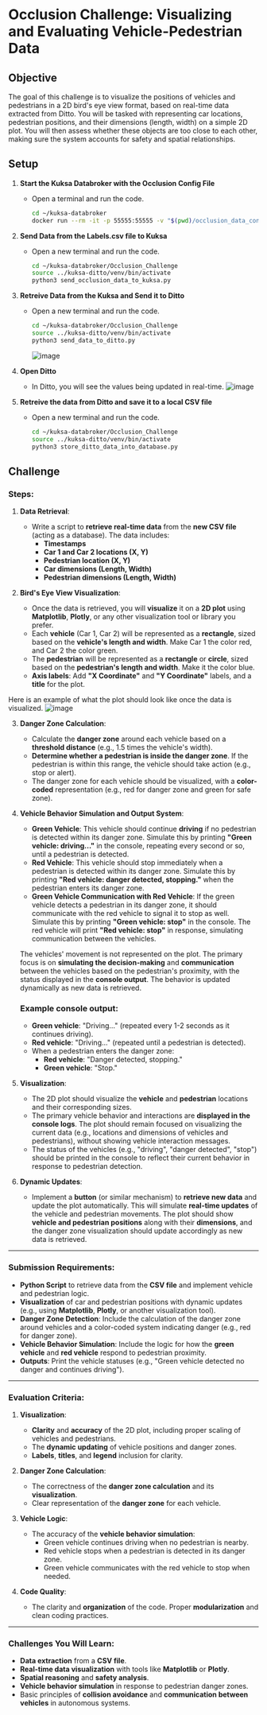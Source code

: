 # Occlusion Challenge: Visualizing and Evaluating Vehicle-Pedestrian Data

## Objective
The goal of this challenge is to visualize the positions of vehicles and pedestrians in a 2D bird's eye view format, based on real-time data extracted from Ditto. You will be tasked with representing car locations, pedestrian positions, and their dimensions (length, width) on a simple 2D plot. You will then assess whether these objects are too close to each other, making sure the system accounts for safety and spatial relationships.

## Setup
1. **Start the Kuksa Databroker with the Occlusion Config File**
   - Open a terminal and run the code.
     ```bash 
     cd ~/kuksa-databroker
     docker run --rm -it -p 55555:55555 -v "$(pwd)/occlusion_data_config.json:/occlusion_data_config.json" ghcr.io/eclipse-kuksa/kuksa-databroker:main --insecure --vss /occlusion_data_config.json
     ```

2. **Send Data from the Labels.csv file to Kuksa**
   - Open a new terminal and run the code.
     ```bash 
     cd ~/kuksa-databroker/Occlusion_Challenge
     source ../kuksa-ditto/venv/bin/activate
     python3 send_occlusion_data_to_kuksa.py
     ```

3. **Retreive Data from the Kuksa and Send it to Ditto**
   - Open a new terminal and run the code.
     ```bash 
     cd ~/kuksa-databroker/Occlusion_Challenge
     source ../kuksa-ditto/venv/bin/activate
     python3 send_data_to_ditto.py
     ```
     ![image](https://github.com/user-attachments/assets/c40f57cc-d069-4da9-8a2b-9a8f99b970a0)

4. **Open Ditto**
    - In Ditto, you will see the values being updated in real-time.
      ![image](https://github.com/user-attachments/assets/7568e53f-642d-4b65-9ca5-2433c680b12f)

5. **Retreive the data from Ditto and save it to a local CSV file**
   - Open a new terminal and run the code.
     ```bash 
     cd ~/kuksa-databroker/Occlusion_Challenge
     source ../kuksa-ditto/venv/bin/activate
     python3 store_ditto_data_into_database.py
     ```   

## Challenge

### Steps:

1. **Data Retrieval**:
   - Write a script to **retrieve real-time data** from the **new CSV file** (acting as a database). The data includes:
     - **Timestamps**
     - **Car 1 and Car 2 locations (X, Y)**
     - **Pedestrian location (X, Y)**
     - **Car dimensions (Length, Width)**
     - **Pedestrian dimensions (Length, Width)**

2. **Bird's Eye View Visualization**:
   - Once the data is retrieved, you will **visualize** it on a **2D plot** using **Matplotlib**, **Plotly**, or any other visualization tool or library you prefer.
   - Each **vehicle** (Car 1, Car 2) will be represented as a **rectangle**, sized based on the **vehicle's length and width**. Make Car 1 the color red, and Car 2 the color green.
   - The **pedestrian** will be represented as a **rectangle** or **circle**, sized based on the **pedestrian's length and width**. Make it the color blue.
   - **Axis labels**: Add **"X Coordinate"** and **"Y Coordinate"** labels, and a **title** for the plot.

Here is an example of what the plot should look like once the data is visualized. 
![image](https://github.com/user-attachments/assets/aebdf6b9-5805-4068-85ad-9bcb0db15a5d)

3. **Danger Zone Calculation**:
   - Calculate the **danger zone** around each vehicle based on a **threshold distance** (e.g., 1.5 times the vehicle's width).
   - **Determine whether a pedestrian is inside the danger zone**. If the pedestrian is within this range, the vehicle should take action (e.g., stop or alert).
   - The danger zone for each vehicle should be visualized, with a **color-coded** representation (e.g., red for danger zone and green for safe zone).

4. **Vehicle Behavior Simulation and Output System**:
   - **Green Vehicle**: This vehicle should continue **driving** if no pedestrian is detected within its danger zone. Simulate this by printing **"Green vehicle: driving..."** in the console, repeating every second or so, until a pedestrian is detected.
   - **Red Vehicle**: This vehicle should stop immediately when a pedestrian is detected within its danger zone. Simulate this by printing **"Red vehicle: danger detected, stopping."** when the pedestrian enters its danger zone.
   - **Green Vehicle Communication with Red Vehicle**: If the green vehicle detects a pedestrian in its danger zone, it should communicate with the red vehicle to signal it to stop as well. Simulate this by printing **"Green vehicle: stop"** in the console. The red vehicle will print **"Red vehicle: stop"** in response, simulating communication between the vehicles.

   The vehicles' movement is not represented on the plot. The primary focus is on **simulating the decision-making** and **communication** between the vehicles based on the pedestrian's proximity, with the status displayed in the **console output**. The behavior is updated dynamically as new data is retrieved.

   ### Example console output:
   - **Green vehicle**: "Driving..." (repeated every 1-2 seconds as it continues driving).
   - **Red vehicle**: "Driving..." (repeated until a pedestrian is detected).
   - When a pedestrian enters the danger zone:
     - **Red vehicle**: "Danger detected, stopping."
     - **Green vehicle**: "Stop."

5. **Visualization**:
   - The 2D plot should visualize the **vehicle** and **pedestrian** locations and their corresponding sizes.
   - The primary vehicle behavior and interactions are **displayed in the console logs**. The plot should remain focused on visualizing the current data (e.g., locations and dimensions of vehicles and pedestrians), without showing vehicle interaction messages.
   - The status of the vehicles (e.g., "driving", "danger detected", "stop") should be printed in the console to reflect their current behavior in response to pedestrian detection.

6. **Dynamic Updates**:
   - Implement a **button** (or similar mechanism) to **retrieve new data** and update the plot automatically. This will simulate **real-time updates** of the vehicle and pedestrian movements. The plot should show **vehicle and pedestrian positions** along with their **dimensions**, and the danger zone visualization should update accordingly as new data is retrieved.
---

### Submission Requirements:
- **Python Script** to retrieve data from the **CSV file** and implement vehicle and pedestrian logic.
- **Visualization** of car and pedestrian positions with dynamic updates (e.g., using **Matplotlib**, **Plotly**, or another visualization tool).
- **Danger Zone Detection**: Include the calculation of the danger zone around vehicles and a color-coded system indicating danger (e.g., red for danger zone).
- **Vehicle Behavior Simulation**: Include the logic for how the **green vehicle** and **red vehicle** respond to pedestrian proximity.
- **Outputs**: Print the vehicle statuses (e.g., "Green vehicle detected no danger and continues driving").

---

### Evaluation Criteria:

1. **Visualization**:
   - **Clarity** and **accuracy** of the 2D plot, including proper scaling of vehicles and pedestrians.
   - The **dynamic updating** of vehicle positions and danger zones.
   - **Labels**, **titles**, and **legend** inclusion for clarity.

2. **Danger Zone Calculation**:
   - The correctness of the **danger zone calculation** and its **visualization**.
   - Clear representation of the **danger zone** for each vehicle.

3. **Vehicle Logic**:
   - The accuracy of the **vehicle behavior simulation**:
     - Green vehicle continues driving when no pedestrian is nearby.
     - Red vehicle stops when a pedestrian is detected in its danger zone.
     - Green vehicle communicates with the red vehicle to stop when needed.

4. **Code Quality**:
   - The clarity and **organization** of the code. Proper **modularization** and clean coding practices.
---

### Challenges You Will Learn:
- **Data extraction** from a **CSV file**.
- **Real-time data visualization** with tools like **Matplotlib** or **Plotly**.
- **Spatial reasoning** and **safety analysis**.
- **Vehicle behavior simulation** in response to pedestrian danger zones.
- Basic principles of **collision avoidance** and **communication between vehicles** in autonomous systems.
